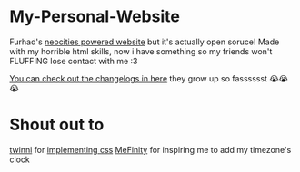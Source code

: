 # My-Personal-Website
Furhad's [neocities powered website](https://furhad.neocities.org/) but it's actually open soruce!
Made with my horrible html skills, now i have something so my friends won't FLUFFING lose contact with me :3

[You can check out the changelogs in here](https://raw.githubusercontent.com/FurhadTheNerd/My-Personal-Website/main/ChangeLogs.txt) they grow up so fasssssst 😭😭😭

# Shout out to
[twinni](https://github.com/TwinniDev) for [implementing css](https://github.com/FurhadTheNerd/My-Personal-Website/pull/1)
[MeFinity](https://github.com/MeFinity) for inspiring me to add my timezone's clock
